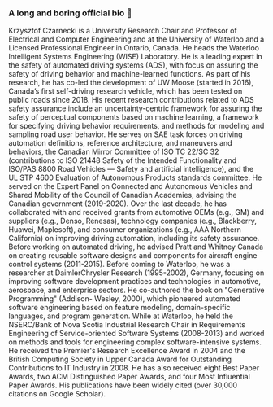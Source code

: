 ### A long and boring official bio 👋

Krzysztof Czarnecki is a University Research Chair and Professor of Electrical and Computer Engineering and at the University of Waterloo and a Licensed Professional Engineer in Ontario, Canada. He heads the Waterloo Intelligent Systems Engineering (WISE) Laboratory. He is a leading expert in the safety of automated driving systems (ADS), with focus on assuring the safety of driving behavior and machine-learned functions. As part of his research, he has co-led the development of UW Moose (started in 2016), Canada’s first self-driving research vehicle, which has been tested on public roads since 2018. His recent research contributions related to ADS safety assurance include an uncertainty-centric framework for assuring the safety of perceptual components based on machine learning, a framework for specifying driving behavior requirements, and methods for modeling and sampling road user behavior. He serves on SAE task forces on driving automation definitions, reference architecture, and maneuvers and behaviors, the Canadian Mirror Committee of ISO TC 22/SC 32 (contributions to ISO 21448 Safety of the Intended Functionality and ISO/PAS 8800 Road Vehicles — Safety and artificial intelligence), and the UL STP 4600 Evaluation of Autonomous Products standards committee. He served on the Expert Panel on Connected and Autonomous Vehicles and Shared Mobility of the Council of Canadian Academies, advising the Canadian government (2019-2020). Over the last decade, he has collaborated with and received grants from automotive OEMs (e.g., GM) and suppliers (e.g., Denso, Renesas), technology companies (e.g., Blackberry, Huawei, Maplesoft), and consumer organizations (e.g., AAA Northern California) on improving driving automation, including its safety assurance. Before working on automated driving, he advised Pratt and Whitney Canada on creating reusable software designs and components for aircraft engine control systems (2011-2015). Before coming to Waterloo, he was a researcher at DaimlerChrysler Research (1995-2002), Germany, focusing on improving software development practices and technologies in automotive, aerospace, and enterprise sectors. He co-authored the book on "Generative Programming" (Addison- Wesley, 2000), which pioneered automated software engineering based on feature modeling, domain-specific languages, and program generation. While at Waterloo, he held the NSERC/Bank of Nova Scotia Industrial Research Chair in Requirements Engineering of Service-oriented Software Systems (2008-2013) and worked on methods and tools for engineering complex software-intensive systems. He received the Premier's Research Excellence Award in 2004 and the British Computing Society in Upper Canada Award for Outstanding Contributions to IT Industry in 2008. He has also received eight Best Paper Awards, two ACM Distinguished Paper Awards, and four Most Influential Paper Awards. His publications have been widely cited (over 30,000 citations on Google Scholar).

<!--
**kczarnec/kczarnec** is a ✨ _special_ ✨ repository because its `README.md` (this file) appears on your GitHub profile.

Here are some ideas to get you started:

- 🔭 I’m currently working on ...
- 🌱 I’m currently learning ...
- 👯 I’m looking to collaborate on ...
- 🤔 I’m looking for help with ...
- 💬 Ask me about ...
- 📫 How to reach me: ...
- 😄 Pronouns: ...
- ⚡ Fun fact: ...
-->
